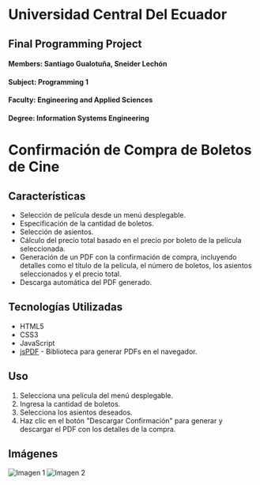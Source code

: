 # Universidad Central Del Ecuador
## Final Programming Project
#### Members: Santiago Gualotuña, Sneider Lechón
#### Subject: Programming 1
#### Faculty: Engineering and Applied Sciences
#### Degree: Information Systems Engineering

# Confirmación de Compra de Boletos de Cine

## Características

- Selección de película desde un menú desplegable.
- Especificación de la cantidad de boletos.
- Selección de asientos.
- Cálculo del precio total basado en el precio por boleto de la película seleccionada.
- Generación de un PDF con la confirmación de compra, incluyendo detalles como el título de la película, el número de boletos, los asientos seleccionados y el precio total.
- Descarga automática del PDF generado.

## Tecnologías Utilizadas

- HTML5
- CSS3
- JavaScript
- [jsPDF](https://github.com/parallax/jsPDF) - Biblioteca para generar PDFs en el navegador.

## Uso

1. Selecciona una película del menú desplegable.
2. Ingresa la cantidad de boletos.
3. Selecciona los asientos deseados.
4. Haz clic en el botón "Descargar Confirmación" para generar y descargar el PDF con los detalles de la compra.

## Imágenes

![Imagen 1](https://github.com/user-attachments/assets/d6e1c513-5601-4348-af43-e61af345a4b2)
![Imagen 2](https://github.com/user-attachments/assets/e6c43258-173f-4a64-b510-3134e55e6afc)
